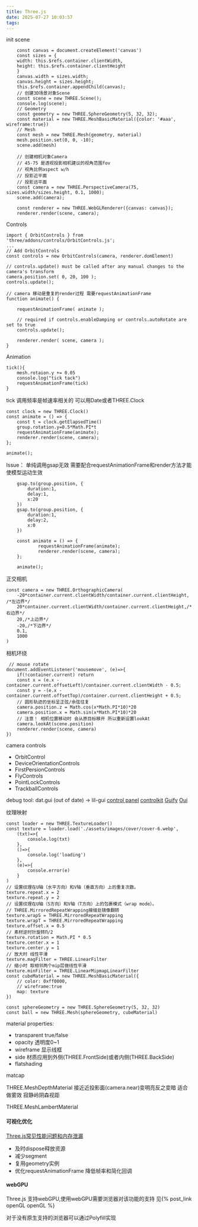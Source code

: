 ```yaml
---
title: Three.js
date: 2025-07-27 10:03:57
tags:
---
```


init scene
```
    const canvas = document.createElement('canvas')
    const sizes = {
    width: this.$refs.container.clientWidth,
    height: this.$refs.container.clientHeight
    }
    canvas.width = sizes.width;
    canvas.height = sizes.height;
    this.$refs.container.appendChild(canvas);
    // 创建3D场景对象Scene
    const scene = new THREE.Scene();
    console.log(scene); 
    // Geometry
    const geometry = new THREE.SphereGeometry(5, 32, 32);
    const material = new THREE.MeshBasicMaterial({color: '#aaa', wireframe:true})
    // Mesh
    const mesh = new THREE.Mesh(geometry, material)
    mesh.position.set(0, 0, -10);
    scene.add(mesh)

    // 创建相机对象Camera
    // 45-75 是透视投影相机建议的视角范围fov
    // 视角比例aspect w/h
    // 投影近平面
    // 投影远平面
    const camera = new THREE.PerspectiveCamera(75, sizes.width/sizes.height, 0.1, 1000);
    scene.add(camera);

    const renderer = new THREE.WebGLRenderer({canvas: canvas});
    renderer.render(scene, camera);
```

Controls
```
import { OrbitControls } from 'three/addons/controls/OrbitControls.js';
...
// Add OrbitControls
const controls = new OrbitControls(camera, renderer.domElement)

// controls.update() must be called after any manual changes to the camera's transform
camera.position.set( 0, 20, 100 );
controls.update();

// camera 移动是重复的render过程 需要requestAnimationFrame
function animate() {

	requestAnimationFrame( animate );

	// required if controls.enableDamping or controls.autoRotate are set to true
	controls.update();

	renderer.render( scene, camera );
}
```

Animation
```
tick(){
    mesh.rotaion.y += 0.05
    console.log("tick tack")
    requestAnimationFrame(tick)
}
```
tick  调用频率是帧速率相关的 可以用Date或者THREE.Clock
```
const clock = new THREE.Clock()
const animate = () => {
    const t = clock.getElapsedTime()
    group.rotation.y=0.5*Math.PI*t
    requestAnimationFrame(animate);
    renderer.render(scene, camera);
};

animate();
```

Issue： 单纯调用gsap无效 需要配合requestAnimationFrame和render方法才能使模型运动生效
```
    gsap.to(group.position, {
        duration:1,
        delay:1,
        x:20
    })
    gsap.to(group.position, {
        duration:1,
        delay:2,
        x:0
    })
   
    const animate = () => {
            requestAnimationFrame(animate);
            renderer.render(scene, camera);
    };

    animate();
```

正交相机
```
const camera = new THREE.OrthographicCamera(
    -20*container.current.clientWidth/container.current.clientHeight, /*左边界*/
    20*container.current.clientWidth/container.current.clientHeight,/*右边界*/
    20,/*上边界*/
    -20,/*下边界*/
    0.1,
    1000
)
```

相机环绕
```
 // mouse rotate
document.addEventListener('mousemove', (e)=>{
    if(!container.current) return
    const x = (e.x - container.current.offsetLeft)/container.current.clientWidth - 0.5;
    const y = -(e.x - container.current.offsetTop)/container.current.clientHeight + 0.5;
    // 圆形轨迹的坐标呈正弦/余弦往复
    camera.position.z = Math.cos(x*Math.PI*10)*20
    camera.position.x = Math.sin(x*Math.PI*10)*20
    // 注意！ 相机位置移动时 会从原目标移开 所以重新设置lookAt
    camera.lookAt(scene.position)
    renderer.render(scene, camera)
})
```

camera controls
+ OrbitControl
+ DeviceOrientationControls
+ FirstPersionControls
+ FlyControls
+ PointLockControls
+ TrackballControls

debug tool: 
dat.gui (out of date) -> lil-gui
[control panel](https://github.com/freeman-lab/control-panel)
[controlkit](https://github.com/automat/controlkit.js)
[Guify](https://github.com/colejd/guify)
[Oui](https://github.com/wearekuva/oui)

纹理映射

```
const loader = new THREE.TextureLoader()
const texture = loader.load('./assets/images/cover/cover-6.webp',
    (txt)=>{
        console.log(txt)
    },
    ()=>{
        console.log('loading')
    },
    (e)=>{
        console.error(e)
    }
)
// 设置纹理在U轴（水平方向）和V轴（垂直方向）上的重复次数。
texture.repeat.x = 2
texture.repeat.y = 2
// 设置纹理在U轴（S方向）和V轴（T方向）上的包裹模式（wrap mode）。
// THREE.MirroredRepeatWrapping接缝处镜像翻转
texture.wrapS = THREE.MirroredRepeatWrapping
texture.wrapT = THREE.MirroredRepeatWrapping
texture.offset.x = 0.5
// 素材逆时针旋转Π/2
texture.rotation = Math.PI * 0.5
texture.center.x = 1
texture.center.y = 1
// 放大时 线性平滑
texture.magFilter = THREE.LinearFilter
// 缩小时 取相邻两个mip层做线性平滑
texture.minFilter = THREE.LinearMipmapLinearFilter
const cubeMaterial = new THREE.MeshBasicMaterial({
    // color: 0xff0000, 
    // wireframe:true
    map: texture
})

const sphereGeometry = new THREE.SphereGeometry(5, 32, 32)
const ball = new THREE.Mesh(sphereGeometry, cubeMaterial)
```

material properties:
+ transparent true/false
+ opacity 透明度0~1
+ wireframe 显示线框
+ side 材质应用到外侧(THREE.FrontSide)或者内侧(THREE.BackSide)
+ flatshading

matcap

THREE.MeshDepthMaterial 接近近投影面(camera.near)变明亮反之变暗 适合做雾效 寂静岭阴森视距

THREE.MeshLambertMaterial


#### 可视化优化
[Three.js常见性能问题和内存泄漏](https://blog.csdn.net/m0_57344393/article/details/149439134)
+ 及时dispose释放资源
+ 减少segment
+ 复用geometry实例 
+ 优化requestAnimationFrame 降低帧率和简化回调

#### webGPU
Three.js 支持webGPU,使用webGPU需要浏览器对该功能的支持 见{% post_link openGL openGL %}

对于没有原生支持的浏览器可以通过Polyfill实现

